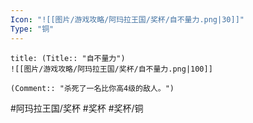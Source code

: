 ```yaml
---
Icon: "![[图片/游戏攻略/阿玛拉王国/奖杯/自不量力.png|30]]"
Type: "铜"
---
```

```ad-common-bronze-trophy
title: (Title:: "自不量力")
![[图片/游戏攻略/阿玛拉王国/奖杯/自不量力.png|100]]

(Comment:: "杀死了一名比你高4级的敌人。")
```

#阿玛拉王国/奖杯 #奖杯 #奖杯/铜
